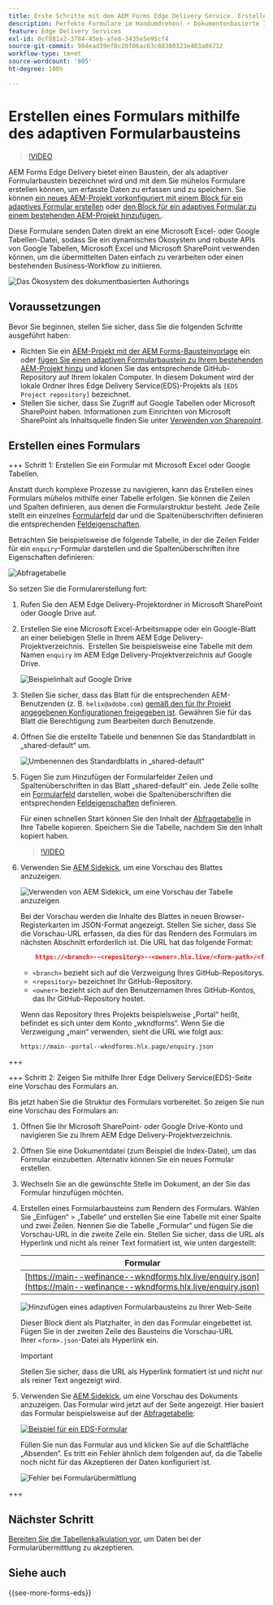 ```yaml
---
title: Erste Schritte mit dem AEM Forms Edge Delivery Service. Erstellen Sie ein Formular.
description: Perfekte Formulare im Handumdrehen! ⚡ Dokumentenbasierte Inhaltserstellung mit AEM Forms Edge Delivery = Atemberaubende Geschwindigkeit und SEO-freundliche Formulare für glücklichere Benutzende und Suchmaschinen.
feature: Edge Delivery Services
exl-id: 0cf881a2-3784-45eb-afe8-3435e5e95cf4
source-git-commit: 984ead39ef8c20f06ac63c88380323e403a08712
workflow-type: tm+mt
source-wordcount: '805'
ht-degree: 100%

---
```


# Erstellen eines Formulars mithilfe des adaptiven Formularbausteins

>[!VIDEO](https://video.tv.adobe.com/v/3427881?quality=12&learn=on)

AEM Forms Edge Delivery bietet einen Baustein, der als adaptiver Formularbaustein bezeichnet wird und mit dem Sie mühelos Formulare erstellen können, um erfasste Daten zu erfassen und zu speichern. Sie können [ein neues AEM-Projekt vorkonfiguriert mit einem Block für ein adaptives Formular erstellen](/help/edge/docs/forms/tutorial.md#create-a-new-aem-project-pre-configured-with-adaptive-forms-block) oder [den Block für ein adaptives Formular zu einem bestehenden AEM-Projekt hinzufügen.](/help/edge/docs/forms/tutorial.md#add-adaptive-forms-block-to-your-existing-aem-project).

Diese Formulare senden Daten direkt an eine Microsoft Excel- oder Google Tabellen-Datei, sodass Sie ein dynamisches Ökosystem und robuste APIs von Google Tabellen, Microsoft Excel und Microsoft SharePoint verwenden können, um die übermittelten Daten einfach zu verarbeiten oder einen bestehenden Business-Workflow zu initiieren.

![Das Ökosystem des dokumentbasierten Authorings](/help/edge/assets/document-based-authoring-workflow-create-form.png)


## Voraussetzungen

Bevor Sie beginnen, stellen Sie sicher, dass Sie die folgenden Schritte ausgeführt haben:

* Richten Sie ein [AEM-Projekt mit der AEM Forms-Bausteinvorlage](/help/edge/docs/forms/tutorial.md#create-a-new-aem-project-pre-configured-with-adaptive-forms-block) ein oder [fügen Sie einen adaptiven Formularbaustein zu Ihrem bestehenden AEM-Projekt hinzu](/help/edge/docs/forms/tutorial.md#add-adaptive-forms-block-to-your-existing-aem-project) und klonen Sie das entsprechende GitHub-Repository auf Ihrem lokalen Computer.
In diesem Dokument wird der lokale Ordner Ihres Edge Delivery Service(EDS)-Projekts als `[EDS Project repository]` bezeichnet.
* Stellen Sie sicher, dass Sie Zugriff auf Google Tabellen oder Microsoft SharePoint haben. Informationen zum Einrichten von Microsoft SharePoint als Inhaltsquelle finden Sie unter [Verwenden von Sharepoint](https://www.aem.live/docs/setup-customer-sharepoint).



## Erstellen eines Formulars

<!-- 

+++ Step 1: Add the Adaptive Forms Block to your Edge Delivery Services (EDS) project.

The Adaptive  empowers users to create forms for an Edge Delivery Service Site. However, this block isn't included in the default AEM boilerplate (used to create an Edge Delivery Services project). To seamlessly integrate the Adaptive Forms Block into your Edge Delivery Services project:

1. **Clone the Adaptive Forms Block repository**: Clone the [Adaptive Forms Block repository](https://github.com/adobe-rnd/form-block) on your local machine. It contains the code to render the form on an EDS webpage. In this document, the local folder of your Forms Block repository is referred as `[Adaptive Forms Block repository]`.
1. **Locate the Adaptive Forms Block Repository:** Access the [Adaptive Forms Block repository]/blocks/src folder and copy its content. 

1. on your local machine and copy the `form` folder. 
1. **Paste the Adaptive Forms Block's code into your EDS Project:**
Navigate to the [EDS Project repository]/blocks/ folder on your local machine and create a 'form' folder. Paste the `[Adaptive Forms Block repository]/blocks/src content`, copied in perevious step to the `[EDS Project repository]/blocks/form` folder.
1. **Commit Changes to GitHub:** Check in the `[EDS Project repository]/blocks/form` folder and its underlying files to your Edge Delivery Services project on GitHub.

After completing these steps, the Adaptive Forms Block is successfully added to your Edge Delivery Services (EDS) project repository on GitHub. You can now create and add forms to a EDS Sites page.
 

**Troubleshooting GitHub build issues**

Ensure a smooth GitHub build process by addressing potential issues:

* **Resolve Module Path Error:**
    If you encounter the error "Unable to resolve path to module "'../../scripts/lib-franklin.js'", navigate to the [EDS Project]/blocks/forms/form.js file. Update the import statement by replacing the lib-franklin.js file with the aem.js file.

* **Handle Linting Errors:**
    Should you come across any linting errors, you can bypass them. Open the [EDS Project]/package.json file and modify the "lint" script from "lint": "npm run lint:js && npm run lint:css" to "lint": "echo 'skipping linting for now'". Save the file and commit the changes to your GitHub project.

+++

-->

+++ Schritt 1: Erstellen Sie ein Formular mit Microsoft Excel oder Google Tabellen.

Anstatt durch komplexe Prozesse zu navigieren, kann das Erstellen eines Formulars mühelos mithilfe einer Tabelle erfolgen. Sie können die Zeilen und Spalten definieren, aus denen die Formularstruktur besteht. Jede Zeile stellt ein einzelnes [Formularfeld](/help/edge/docs/forms/form-components.md#available-components) dar und die Spaltenüberschriften definieren die entsprechenden [Feldeigenschaften](/help/edge/docs/forms/form-components.md#components-properties).

Betrachten Sie beispielsweise die folgende Tabelle, in der die Zeilen Felder für ein `enquiry`-Formular darstellen und die Spaltenüberschriften ihre Eigenschaften definieren:

![Abfragetabelle](/help/edge/assets/enquiry-form-spreadsheet.png)

So setzen Sie die Formularerstellung fort:

1. Rufen Sie den AEM Edge Delivery-Projektordner in Microsoft SharePoint oder Google Drive auf.

1. Erstellen Sie eine Microsoft Excel-Arbeitsmappe oder ein Google-Blatt an einer beliebigen Stelle in Ihrem AEM Edge Delivery-Projektverzeichnis.  Erstellen Sie beispielsweise eine Tabelle mit dem Namen `enquiry` im AEM Edge Delivery-Projektverzeichnis auf Google Drive.

   ![Beispielinhalt auf Google Drive](/help/edge/assets/upload-sample-files-to-your-content-folder.png)

1. Stellen Sie sicher, dass das Blatt für die entsprechenden AEM-Benutzenden (z. B. `helix@adobe.com`) [gemäß den für Ihr Projekt angegebenen Konfigurationen freigegeben ist](https://www.aem.live/docs/setup-customer-sharepoint). Gewähren Sie für das Blatt die Berechtigung zum Bearbeiten durch Benutzende.

1. Öffnen Sie die erstellte Tabelle und benennen Sie das Standardblatt in „shared-default“ um.

   ![Umbenennen des Standardblatts in „shared-default“](/help/edge/assets/rename-sheet-to-shared-default.png)

1. Fügen Sie zum Hinzufügen der Formularfelder Zeilen und Spaltenüberschriften in das Blatt „shared-default“ ein. Jede Zeile sollte ein [Formularfeld](/help/edge/docs/forms/form-components.md#available-components) darstellen, wobei die Spaltenüberschriften die entsprechenden [Feldeigenschaften](/help/edge/docs/forms/form-components.md#components-properties) definieren.


   Für einen schnellen Start können Sie den Inhalt der [Abfragetabelle](https://docs.google.com/spreadsheets/d/196lukD028RDK_evBelkOonPxC7w0l_IiJ-Yx3DvMfNk/edit#gid=0) in Ihre Tabelle kopieren. Speichern Sie die Tabelle, nachdem Sie den Inhalt kopiert haben.

   >[!VIDEO](https://video.tv.adobe.com/v/3427468?quality=12&learn=on)


1. Verwenden Sie [AEM Sidekick](https://www.aem.live/developer/tutorial#preview-and-publish-your-content), um eine Vorschau des Blattes anzuzeigen.

   ![Verwenden von AEM Sidekick, um eine Vorschau der Tabelle anzuzeigen](/help/edge/assets/preview-form.png)

   Bei der Vorschau werden die Inhalte des Blattes in neuen Browser-Registerkarten im JSON-Format angezeigt. Stellen Sie sicher, dass Sie die Vorschau-URL erfassen, da dies für das Rendern des Formulars im nächsten Abschnitt erforderlich ist. Die URL hat das folgende Format:


   ```JSON
       https://<branch>--<repository>--<owner>.hlx.live/<form-path>/<form-file-name>.json
   ```

   * `<branch>` bezieht sich auf die Verzweigung Ihres GitHub-Repositorys.
   * `<repository>` bezeichnet Ihr GitHub-Repository.
   * `<owner>` bezieht sich auf den Benutzernamen Ihres GitHub-Kontos, das Ihr GitHub-Repository hostet.

   Wenn das Repository Ihres Projekts beispielsweise „Portal“ heißt, befindet es sich unter dem Konto „wkndforms“. Wenn Sie die Verzweigung „main“ verwenden, sieht die URL wie folgt aus:

   `https://main--portal--wkndforms.hlx.page/enquiry.json`


+++

+++ Schritt 2: Zeigen Sie mithilfe Ihrer Edge Delivery Service(EDS)-Seite eine Vorschau des Formulars an.


Bis jetzt haben Sie die Struktur des Formulars vorbereitet. So zeigen Sie nun eine Vorschau des Formulars an:

1. Öffnen Sie Ihr Microsoft SharePoint- oder Google Drive-Konto und navigieren Sie zu Ihrem AEM Edge Delivery-Projektverzeichnis.



1. Öffnen Sie eine Dokumentdatei (zum Beispiel die Index-Datei), um das Formular einzubetten. Alternativ können Sie ein neues Formular erstellen.

1. Wechseln Sie an die gewünschte Stelle im Dokument, an der Sie das Formular hinzufügen möchten.

1. Erstellen eines Formularbausteins zum Rendern des Formulars. Wählen Sie „Einfügen“ > „Tabelle“ und erstellen Sie eine Tabelle mit einer Spalte und zwei Zeilen. Nennen Sie die Tabelle „Formular“ und fügen Sie die Vorschau-URL in die zweite Zeile ein. Stellen Sie sicher, dass die URL als Hyperlink und nicht als reiner Text formatiert ist, wie unten dargestellt:

   | Formular |
   |---|
   | [https://main--wefinance--wkndforms.hlx.live/enquiry.json](https://main--wefinance--wkndforms.hlx.live/enquiry.json) |


   ![Hinzufügen eines adaptiven Formularbausteins zu Ihrer Web-Seite](/help/edge/assets/add-adaptive-forms-block.png)

   Dieser Block dient als Platzhalter, in den das Formular eingebettet ist. Fügen Sie in der zweiten Zeile des Bausteins die Vorschau-URL Ihrer `<form>.json`-Datei als Hyperlink ein.

   >[!IMPORTANT]
   >
   >
   > Stellen Sie sicher, dass die URL als Hyperlink formatiert ist und nicht nur als reiner Text angezeigt wird.


1. Verwenden Sie [AEM Sidekick](https://www.aem.live/developer/tutorial#preview-and-publish-your-content), um eine Vorschau des Dokuments anzuzeigen. Das Formular wird jetzt auf der Seite angezeigt. Hier basiert das Formular beispielsweise auf der [Abfragetabelle](https://docs.google.com/spreadsheets/d/196lukD028RDK_evBelkOonPxC7w0l_IiJ-Yx3DvMfNk/edit#gid=0):


   [![Beispiel für ein EDS-Formular](/help/edge/assets/eds-form.png)](https://main--portal--wkndforms.hlx.live/)

   Füllen Sie nun das Formular aus und klicken Sie auf die Schaltfläche „Absenden“. Es tritt ein Fehler ähnlich dem folgenden auf, da die Tabelle noch nicht für das Akzeptieren der Daten konfiguriert ist.

   ![Fehler bei Formularübermittlung](/help/edge/assets/form-error.png)

+++


## Nächster Schritt

[Bereiten Sie die Tabellenkalkulation vor](/help/edge/docs/forms/submit-forms.md), um Daten bei der Formularübermittlung zu akzeptieren.


## Siehe auch

{{see-more-forms-eds}}
